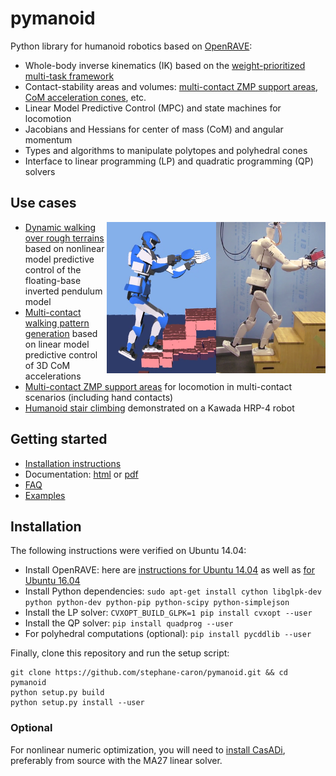 # pymanoid

Python library for humanoid robotics based on
[OpenRAVE](https://github.com/rdiankov/openrave):

- Whole-body inverse kinematics (IK) based on the [weight-prioritized
  multi-task framework](https://scaron.info/teaching/inverse-kinematics.html)
- Contact-stability areas and volumes: [multi-contact ZMP
  support areas](https://scaron.info/research/tro-2016.html), [CoM acceleration
  cones](https://scaron.info/research/humanoids-2016.html), etc.
- Linear Model Predictive Control (MPC) and state machines for locomotion
- Jacobians and Hessians for center of mass (CoM) and angular momentum
- Types and algorithms to manipulate polytopes and polyhedral cones
- Interface to linear programming (LP) and quadratic programming (QP) solvers

## Use cases

<img src="doc/source/images/logo.png" width="350" align="right" />

- [Dynamic walking over rough terrains](https://github.com/stephane-caron/fip-walking)
  based on nonlinear model predictive control of the floating-base inverted
  pendulum model
- [Multi-contact walking pattern generation](https://github.com/stephane-caron/3d-walking-lmpc)
  based on linear model predictive control of 3D CoM accelerations
- [Multi-contact ZMP support areas](https://github.com/stephane-caron/multi-contact-zmp)
  for locomotion in multi-contact scenarios (including hand contacts)
- [Humanoid stair climbing](https://github.com/stephane-caron/stair-climbing)
  demonstrated on a Kawada HRP-4 robot

## Getting started

- [Installation instructions](#installation)
- Documentation: [html](https://scaron.info/doc/pymanoid/) or [pdf](https://scaron.info/doc/pymanoid/pymanoid.pdf)
- [FAQ](https://github.com/stephane-caron/pymanoid/wiki/Frequently-Asked-Questions)
- [Examples](/examples)

## Installation

The following instructions were verified on Ubuntu 14.04:

- Install OpenRAVE: here are [instructions for Ubuntu 14.04](https://scaron.info/teaching/installing-openrave-on-ubuntu-14.04.html) as well as [for Ubuntu 16.04](https://scaron.info/teaching/installing-openrave-on-ubuntu-16.04.html)
- Install Python dependencies: ``sudo apt-get install cython libglpk-dev python python-dev python-pip python-scipy python-simplejson``
- Install the LP solver: ``CVXOPT_BUILD_GLPK=1 pip install cvxopt --user``
- Install the QP solver: ``pip install quadprog --user``
- For polyhedral computations (optional): ``pip install pycddlib --user``

Finally, clone this repository and run the setup script:
```
git clone https://github.com/stephane-caron/pymanoid.git && cd pymanoid
python setup.py build
python setup.py install --user
```

### Optional

For nonlinear numeric optimization, you will need to [install
CasADi](https://github.com/casadi/casadi/wiki/InstallationLinux), preferably
from source with the MA27 linear solver.

